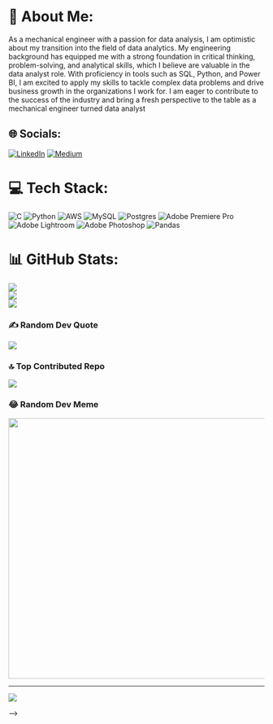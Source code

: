 # 💫 About Me:
As a mechanical engineer with a passion for data analysis, I am optimistic about my transition into the field of data analytics. My engineering background has equipped me with a strong foundation in critical thinking, problem-solving, and analytical skills, which I believe are valuable in the data analyst role. With proficiency in tools such as SQL, Python, and Power BI, I am excited to apply my skills to tackle complex data problems and drive business growth in the organizations I work for. I am eager to contribute to the success of the industry and bring a fresh perspective to the table as a mechanical engineer turned data analyst


## 🌐 Socials:
[![LinkedIn](https://img.shields.io/badge/LinkedIn-%230077B5.svg?logo=linkedin&logoColor=white)](https://linkedin.com/in/https://www.linkedin.com/in/gourab-das2?lipi=urn%3Ali%3Apage%3Ad_flagship3_profile_view_base_contact_details%3BIhIfrbyqQi2QAUSmn%2FYYqQ%3D%3D) [![Medium](https://img.shields.io/badge/Medium-12100E?logo=medium&logoColor=white)](https://medium.com/@https://medium.com/@gourab.blog) 

# 💻 Tech Stack:
![C](https://img.shields.io/badge/c-%2300599C.svg?style=for-the-badge&logo=c&logoColor=white) ![Python](https://img.shields.io/badge/python-3670A0?style=for-the-badge&logo=python&logoColor=ffdd54) ![AWS](https://img.shields.io/badge/AWS-%23FF9900.svg?style=for-the-badge&logo=amazon-aws&logoColor=white) ![MySQL](https://img.shields.io/badge/mysql-%2300f.svg?style=for-the-badge&logo=mysql&logoColor=white) ![Postgres](https://img.shields.io/badge/postgres-%23316192.svg?style=for-the-badge&logo=postgresql&logoColor=white) ![Adobe Premiere Pro](https://img.shields.io/badge/Adobe%20Premiere%20Pro-9999FF.svg?style=for-the-badge&logo=Adobe%20Premiere%20Pro&logoColor=white) ![Adobe Lightroom](https://img.shields.io/badge/Adobe%20Lightroom-31A8FF.svg?style=for-the-badge&logo=Adobe%20Lightroom&logoColor=white) ![Adobe Photoshop](https://img.shields.io/badge/adobephotoshop-%2331A8FF.svg?style=for-the-badge&logo=adobephotoshop&logoColor=white) ![Pandas](https://img.shields.io/badge/pandas-%23150458.svg?style=for-the-badge&logo=pandas&logoColor=white)
# 📊 GitHub Stats:
![](https://github-readme-stats.vercel.app/api?username=gourabdas1&theme=tokyonight&hide_border=false&include_all_commits=false&count_private=true)<br/>
![](https://github-readme-streak-stats.herokuapp.com/?user=gourabdas1&theme=tokyonight&hide_border=false)<br/>
![](https://github-readme-stats.vercel.app/api/top-langs/?username=gourabdas1&theme=tokyonight&hide_border=false&include_all_commits=false&count_private=true&layout=compact)

### ✍️ Random Dev Quote
![](https://quotes-github-readme.vercel.app/api?type=horizontal&theme=radical)

### 🔝 Top Contributed Repo
![](https://github-contributor-stats.vercel.app/api?username=gourabdas1&limit=5&theme=radical&combine_all_yearly_contributions=true)

### 😂 Random Dev Meme
<img src="https://rm.up.railway.app/" width="512px"/>

---
[![](https://visitcount.itsvg.in/api?id=gourabdas1&icon=0&color=0)](https://visitcount.itsvg.in)

<!-- Proudly created with GPRM ( https://gprm.itsvg.in ) -->
-->
